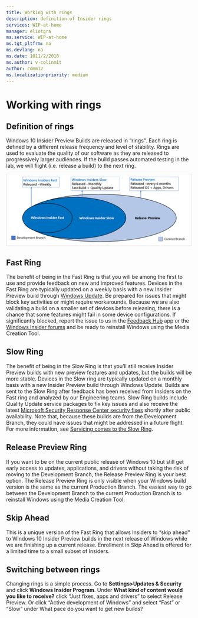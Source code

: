 ```yaml
---
title: Working with rings
description: definition of Insider rings 
services: WIP-at-home
manager: eliotgra
ms.service: WIP-at-home
ms.tgt_pltfrm: na
ms.devlang: na
ms.date: 1011/2/2018
ms.author: v-colinmit
author: cdmm12
ms.localizationpriority: medium
---
```


# Working with rings

## Definition of rings
Windows 10 Insider Preview Builds are released in “rings". Each ring is defined by a different release frequency and level of stability. Rings are used to evaluate the quality of our software as they are released to progressively larger audiences. If the build passes automated testing in the lab, we will flight (i.e. release a build) to the next ring. 

![Ring Theory](images/rings4.png "ADD")

## Fast Ring
The benefit of being in the Fast Ring is that you will be among the first to use and provide feedback on new and improved features. Devices in the Fast Ring are typically updated on a weekly basis with a new Insider Preview build through [Windows Update](https://docs.microsoft.com/en-us/windows/deployment/update/windows-update-overview). Be prepared for issues that might block key activities or might require workarounds. Because we are also validating a build on a smaller set of devices before releasing, there is a chance that some features might fail in some device configurations. If significantly blocked, report the issue to us in the [Feedback Hub](feedback-hub:///) app or the [Windows Insider forums](https://social.technet.microsoft.com/Forums/en-US/home?forum=WindowsInsiderPreview) and be ready to reinstall Windows using the Media Creation Tool. 

## Slow Ring
The benefit of being in the Slow Ring is that you’ll still receive Insider Preview builds with new preview features and updates, but the builds will be more stable. Devices in the Slow ring are typically updated on a monthly basis with a new Insider Preview build through Windows Update. Builds are sent to the Slow Ring after feedback has been received from Insiders on the Fast ring and analyzed by our Engineering teams. Slow Ring builds include Quality Update service packages to fix key issues and also receive the latest [Microsoft Security Response Center security fixes](https://blogs.technet.microsoft.com/msrc/) shortly after public availability. Note that, because these builds are from the Development Branch, they could have issues that might be addressed in a future flight. For more information, see [Servicing comes to the Slow Ring](https://insider.windows.com/en-us/articles/servicing-comes-to-the-slow-ring/).

## Release Preview Ring
If you want to be on the current public release of Windows 10 but still get early access to updates, applications, and drivers without taking the risk of moving to the Development Branch, the Release Preview Ring is your best option. The Release Preview Ring is only visible when your Windows build version is the same as the current Production Branch. The easiest way to go between the Development Branch to the current Production Branch is to reinstall Windows using the Media Creation Tool. 

## Skip Ahead
This is a unique version of the Fast Ring that allows Insiders to “skip ahead” to Windows 10 Insider Preview builds in the next release of Windows while we are finishing up a current release. Enrollment in Skip Ahead is offered for a limited time to a small subset of Insiders.

## Switching between rings
Changing rings is a simple process. Go to __Settings>Updates & Security__ and click __Windows Insider Program__. Under __What kind of content would you like to receive?__ click “Just fixes, apps and drivers” to select Release Preview. Or click “Active development of Windows” and select “Fast” or “Slow” under What pace do you want to get new builds? 
